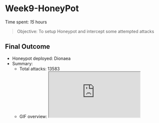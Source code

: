 # Week9-HoneyPot

Time spent: *15* hours

> Objective: To setup Honeypot and intercept some attempted attacks

## Final Outcome
- Honeypot deployed: Dionaea
- Summary:
  - Total attacks: 13583
  - GIF overview: 
    <iframe src= https://giphy.com/embed/8YZxmr2JGgMistVSf0
    https://media.giphy.com/media/8YZxmr2JGgMistVSf0/giphy.gif
  
## Resources
- https://github.com/threatstream/mhn
- https://github.com/rep/dionaea
- https://github.com/threatstream/mhn#honeypot


  
  
  
  

